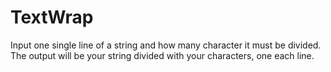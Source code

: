 # TextWrap
Input one single line of a string and how many character it must be divided. The output will be your string divided with your characters, one each line.
